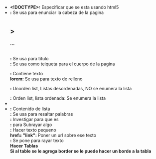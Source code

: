 -  **<!DOCTYPE>:** Especificar que se esta usando html5   
-  **<head></head>:** Se usa para enunciar la cabeza de la pagina    
**<h1></h1><h2>></h2>...<h6></h6>:** Se usa para titulo  
**<body></body>:** Se usa como teiqueta para el cuerpo de la pagina  
**<p></p>:** Contiene texto  
**lorem:** Se usa para texto de relleno  
**<ul></ul>:** Unorden list, Listas desordenadas, NO se enumera la lista  
**<ol></ol>:** Orden list, lista ordenada: Se enumera la lista  
**<li><li>:** Contenido de lista  
**<strong></strong>:** Se usa para resaltar palabras  
**<b></b>:** Investigar para que es  
**<Mark></mark>:** para Subrayar algo  
**<small></small>:** Hacer texto pequeno  
**<a>href= "link"</a>:** Poner un url sobre ese texto  
**<s></s>:** Se pone para rayar texto  
**<table>** Hacer Tablas  
Si al table se le agrega border se le puede hacer un borde a la tabla  
<style>: Para agregar vida a el proyecto  
Dentro de style se crean las etiquetas para modificar las vista  
padding: Se usa para modificar los espacios entre el marco y el texto  
board-collapse: Unir bordes  

